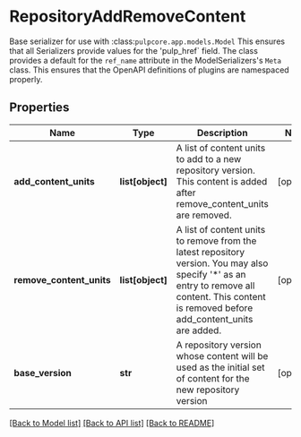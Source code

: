 # RepositoryAddRemoveContent

Base serializer for use with :class:`pulpcore.app.models.Model`  This ensures that all Serializers provide values for the 'pulp_href` field.  The class provides a default for the ``ref_name`` attribute in the ModelSerializers's ``Meta`` class. This ensures that the OpenAPI definitions of plugins are namespaced properly.
## Properties
Name | Type | Description | Notes
------------ | ------------- | ------------- | -------------
**add_content_units** | **list[object]** | A list of content units to add to a new repository version. This content is added after remove_content_units are removed. | [optional] 
**remove_content_units** | **list[object]** | A list of content units to remove from the latest repository version. You may also specify &#39;*&#39; as an entry to remove all content. This content is removed before add_content_units are added. | [optional] 
**base_version** | **str** | A repository version whose content will be used as the initial set of content for the new repository version | [optional] 

[[Back to Model list]](../README.md#documentation-for-models) [[Back to API list]](../README.md#documentation-for-api-endpoints) [[Back to README]](../README.md)


